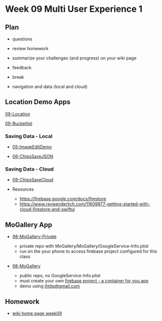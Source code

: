 # Week 09 Multi User Experience 1

## Plan

- questions

- review homework

- summarize your challenges (and progress) on your wiki page

- feedback

- break

- navigation and data (local and cloud)

<!-- ### navigation demos revisted

- [06-TabViewDemo](https://github.com/mobilelabclass-itp/06-TabViewDemo)

- [06-MenuNestedDemo](https://github.com/mobilelabclass-itp/06-MenuNestedDemo)

- [07-SlideShowDemo](https://github.com/mobilelabclass-itp/07-SlideShowDemo)

### SwiftUI Demos - navigation

- [Clubapartment app](https://github.com/mobilelabclass-itp/swiftui.builds) 06_swiftui.builds/clubhouse

  - [View Figma design](https://www.figma.com/file/8DwfJi51F88IW1xNVrDMP4/Clubapartment?node-id=0%3A1)
  - [Watch me build](https://www.youtube.com/watch?v=UVTRKeIm3JA&feature=youtu.be)

-
- [Puppy adoption app](https://github.com/mobilelabclass-itp/06-Wiggles-iOS) 06-Wiggles-iOS
- [iDine app](https://github.com/mobilelabclass-itp/iDine) 06-iDine
  - Reference: [hackingwithswift.com swiftui-tutorial-building-a-complete-project](https://www.hackingwithswift.com/quick-start/swiftui/swiftui-tutorial-building-a-complete-project) -->

## Location Demo Apps

[09-Location](https://github.com/mobilelabclass-itp/09-Location)

[09-Bucketlist](https://github.com/mobilelabclass-itp/09-Bucketlist)

### Saving Data - Local

- [05-ImageEditDemo](https://github.com/mobilelabclass-itp/05-ImageEditDemo)

- [06-ChipsSaveJSON](https://github.com/mobilelabclass-itp/06-ChipsSaveJSON)

### Saving Data - Cloud

- [09-ChipsSaveCloud](https://github.com/mobilelabclass-itp/09-ChipsSaveCloud)

- Resources
  - https://firebase.google.com/docs/firestore
  - https://www.raywenderlich.com/11609977-getting-started-with-cloud-firestore-and-swiftui

## MoGallery App

- [98-MoGallery-Private](https://github.com/mobilelabclass-itp/98-MoGallery-Private)

  - private repo with MoGallery/MoGallery/GoogleService-Info.plist
  - run on the your phone to access firebase project configured for this class

- [98-MoGallery](https://github.com/mobilelabclass-itp/98-MoGallery)
  - public repo, no GoogleService-Info.plist
  - must create your own [firebase project - a container for you app](https://firebase.google.com/)
  - demo using jhtitp@gmail.com

## Homework

- [wiki home page week09](https://github.com/mobilelabclass-itp/content-2023/wiki#week-09-homework)
